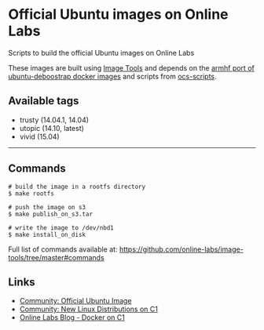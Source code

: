 Official Ubuntu images on Online Labs
====================================

Scripts to build the official Ubuntu images on Online Labs

These images are built using [Image Tools](https://github.com/online-labs/image-tools) and depends on the [armhf port of ubuntu-deboostrap docker images](https://registry.hub.docker.com/u/armbuild/ubuntu-debootstrap/) and scripts from [ocs-scripts](https://github.com/online-labs/ocs-scripts).

Available tags
--------------

- trusty (14.04.1, 14.04)
- utopic (14.10, latest)
- vivid (15.04)

---

Commands
--------

    # build the image in a rootfs directory
    $ make rootfs
    
    # push the image on s3
    $ make publish_on_s3.tar
    
    # write the image to /dev/nbd1
    $ make install_on_disk
    
Full list of commands available at: https://github.com/online-labs/image-tools/tree/master#commands

Links
-----

- [Community: Official Ubuntu Image](https://community.cloud.online.net/t/official-ubuntu-image/345?u=manfred)
- [Community: New Linux Distributions on C1](https://community.cloud.online.net/t/official-new-linux-distributions-debian-coreos-centos-fedora-arch-linux/229?u=manfred)
- [Online Labs Blog - Docker on C1](https://blog.cloud.online.net/2014/10/27/docker-on-c1/)
